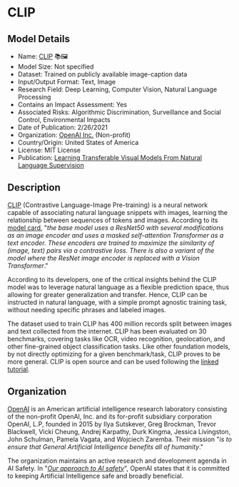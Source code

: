 # CLIP

## Model Details

- Name: [CLIP](https://openai.com/blog/clip/) 📚🖼️
- Model Size: Not specified
- Dataset: Trained on publicly available image-caption data
- Input/Output Format: Text, Image
- Research Field: Deep Learning, Computer Vision, Natural Language Processing
- Contains an Impact Assessment: Yes
- Associated Risks: Algorithmic Discrimination, Surveillance and Social Control, Environmental Impacts
- Date of Publication: 2/26/2021
- Organization: [OpenAI Inc.](https://openai.com/) (Non-profit)
- Country/Origin: United States of America
- License: MIT License
- Publication: [Learning Transferable Visual Models From Natural Language Supervision](https://arxiv.org/abs/2103.00020)

## Description

[CLIP](https://openai.com/blog/clip/) (Contrastive Language-Image Pre-training) is a neural network capable of associating natural language snippets with images, learning the relationship between sequences of tokens and images. According to its [model card](https://github.com/openai/CLIP/blob/main/model-card.md#model-type), "_the base model uses a ResNet50 with several modifications as an image encoder and uses a masked self-attention Transformer as a text encoder. These encoders are trained to maximize the similarity of (image, text) pairs via a contrastive loss. There is also a variant of the model where the ResNet image encoder is replaced with a Vision Transformer_."
  
According to its developers, one of the critical insights behind the CLIP model was to leverage natural language as a flexible prediction space, thus allowing for greater generalization and transfer. Hence, CLIP can be instructed in natural language, with a simple prompt agnostic training task, without needing specific phrases and labeled images.

The dataset used to train CLIP has 400 million records split between images and text collected from the internet. CLIP has been evaluated on 30 benchmarks, covering tasks like OCR, video recognition, geolocation, and other fine-grained object classification tasks. Like other foundation models, by not directly optimizing for a given benchmark/task, CLIP proves to be more general. CLIP is open source and can be used following the [linked tutorial](https://github.com/openai/CLIP).

## Organization

[OpenAI](https://openai.com/) is an American artificial intelligence research laboratory consisting of the non-profit OpenAI, Inc. and its for-profit subsidiary corporation OpenAI, L.P, founded in 2015 by Ilya Sutskever, Greg Brockman, Trevor Blackwell, Vicki Cheung, Andrej Karpathy, Durk Kingma, Jessica Livingston, John Schulman, Pamela Vagata, and Wojciech Zaremba. Their mission "_is to ensure that General Artificial Intelligence benefits all of humanity_."  
  
The organization maintains an active research and development agenda in AI Safety. In "_[Our approach to AI safety](https://openai.com/blog/our-approach-to-ai-safety)_", OpenAI states that it is committed to keeping Artificial Intelligence safe and broadly beneficial.
